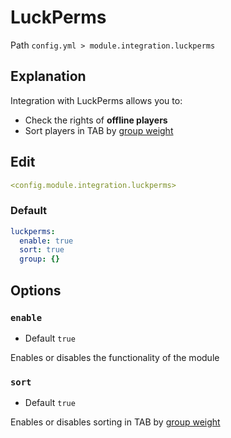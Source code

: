# LuckPerms
Path `config.yml > module.integration.luckperms`

## Explanation
Integration with LuckPerms allows you to:
- Check the rights of **offline players**
- Sort players in TAB by [group weight](https://luckperms.net/wiki/Weight)

## Edit
```yaml
<config.module.integration.luckperms>
```

### Default
```yaml
luckperms:
  enable: true
  sort: true
  group: {}
```

## Options

### `enable`
- Default `true`

Enables or disables the functionality of the module

### `sort`
- Default `true`

Enables or disables sorting in TAB by [group weight](https://luckperms.net/wiki/Weight)

